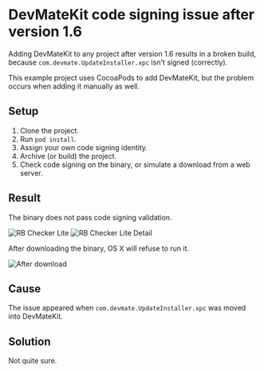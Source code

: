# DevMateKit code signing issue after version 1.6

Adding DevMateKit to any project after version 1.6 results in a broken build, because `com.devmate.UpdateInstaller.xpc` isn't signed (correctly).

This example project uses CocoaPods to add DevMateKit, but the problem occurs when adding it manually as well.

## Setup

1. Clone the project.
1. Run `pod install`.
1. Assign your own code signing identity.
1. Archive (or build) the project.
1. Check code signing on the binary, or simulate a download from a web server.

## Result

The binary does not pass code signing validation.

![RB Checker Lite](https://raw.github.com/boyvanamstel/DevMateKit-Code-Signing-Issue/master/screenshots/rbcheckerlite.jpg)
![RB Checker Lite Detail](https://raw.github.com/boyvanamstel/DevMateKit-Code-Signing-Issue/master/screenshots/rbcheckerlite-detail.jpg)

After downloading the binary, OS X will refuse to run it.

![After download](https://raw.github.com/boyvanamstel/DevMateKit-Code-Signing-Issue/master/screenshots/download.png)

## Cause

The issue appeared when `com.devmate.UpdateInstaller.xpc` was moved into DevMateKit.

## Solution

Not quite sure.

